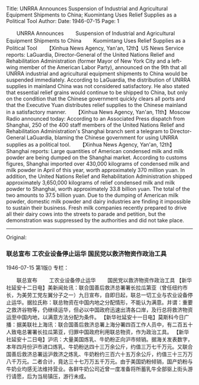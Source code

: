 Title: UNRRA Announces Suspension of Industrial and Agricultural Equipment Shipments to China; Kuomintang Uses Relief Supplies as a Political Tool
Author:
Date: 1946-07-15
Page: 1

　　UNRRA Announces
　　Suspension of Industrial and Agricultural Equipment Shipments to China
　　Kuomintang Uses Relief Supplies as a Political Tool
　　【Xinhua News Agency, Yan'an, 12th】US News Service reports: LaGuardia, Director-General of the United Nations Relief and Rehabilitation Administration (former Mayor of New York City and a left-wing member of the American Labor Party), announced on the 9th that all UNRRA industrial and agricultural equipment shipments to China would be suspended immediately. According to LaGuardia, the distribution of UNRRA supplies in mainland China was not considered satisfactory. He also stated that essential relief grains would continue to be shipped to China, but only on the condition that the Chinese government quickly clears all ports and that the Executive Yuan distributes relief supplies to the Chinese mainland in a satisfactory manner.
　　【Xinhua News Agency, Yan'an, 11th】Moscow Radio announced today: According to an Associated Press dispatch from Shanghai, 250 of the 400 staff members of the United Nations Relief and Rehabilitation Administration's Shanghai branch sent a telegram to Director-General LaGuardia, blaming the Chinese government for using UNRRA supplies as a political tool.
　　【Xinhua News Agency, Yan'an, 12th】Shanghai reports: Large quantities of American condensed milk and milk powder are being dumped on the Shanghai market. According to customs figures, Shanghai imported over 430,000 kilograms of condensed milk and milk powder in April of this year, worth approximately 370 million yuan. In addition, the United Nations Relief and Rehabilitation Administration shipped approximately 3,650,000 kilograms of relief condensed milk and milk powder to Shanghai, worth approximately 33.8 billion yuan. The total of the two amounts to 37.5 billion yuan. Due to the dumping of American milk powder, domestic milk powder and dairy industries are finding it impossible to sustain their business. Fresh milk companies recently prepared to drive all their dairy cows into the streets to parade and petition, but the demonstration was suppressed by the authorities and did not take place.



<hr /> 

Original: 


### 联总宣布  工农业设备停止运华  国民党以救济物资作政治工具

1946-07-15
第1版()
专栏：

　　联总宣布
　　工农业设备停止运华
　　国民党以救济物资作政治工具
    【新华社延安十二日电】美新闻处讯：联合国善后救济总署署长拉瓜第亚（曾任纽约市长，为美劳工党左翼分子之一）九日宣布，自即日起，联总一切工业与农业设备停止运华。据拉氏称：联总物资在中国内地之分配情形，不能认为满意。并谓：重要之救济谷物等，仍继续运华，但必以中国政府迅速出清各口岸，及行总将救济物资运至中国内地，以满意方法分配为条件。
    【新华社延安十一日电】莫斯科今日广播：据美联社上海讯：联合国善后救济总署上海分署四百工作人员中，有二百五十人致电总署署长拉瓜第亚，归罪中国政府利用联总物资，作为政治工具。
    【新华社延安十二日电】沪讯：大量美国炼乳、牛奶粉正向沪市倾销。据海关发表数字，本年四月份沪市进口炼乳、牛奶粉达四十三万余公斤，约值三万七千万元。又联合国善后救济总署运沪救济之炼乳、牛奶粉约三百六十五万余公斤，约值三十三万万八千万元。二者合计，竟达三十七万万五千万元。由于美国奶粉倾销，国产奶粉与牛奶业均感无法维持营业。各鲜牛奶公司近曾一度准备将所蓄乳牛全部驱上街头游行请愿，后为当局镇压，游行未成。
